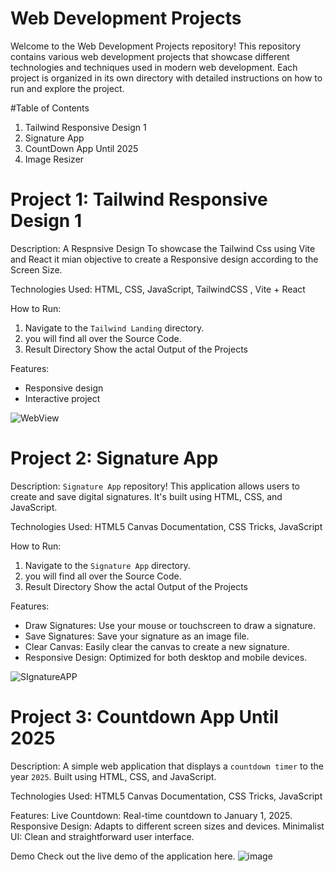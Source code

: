 # Web Development Projects

Welcome to the Web Development Projects repository! This repository contains various web development projects that showcase different technologies and techniques used in modern web development. Each project is organized in its own directory with detailed instructions on how to run and explore the project.

#Table of Contents

1. Tailwind Responsive Design 1
2. Signature App
3. CountDown App Until 2025
4. Image Resizer 



# Project 1: Tailwind Responsive Design 1

Description: A Respnsive Design To showcase the Tailwind Css using Vite and React it mian objective to create a Responsive design according to the Screen Size.

Technologies Used: HTML, CSS, JavaScript, TailwindCSS , Vite + React

How to Run:
1. Navigate to the `Tailwind Landing` directory.
2. you will find all over the Source Code.
3. Result Directory Show the actal Output of the Projects

Features:
- Responsive design
- Interactive project
  
![WebView](https://github.com/Mayurbarve/Web_Repo/assets/136147003/54db20d5-2be7-4b8f-86ab-075cb467aabd)


# Project 2: Signature App

Description: `Signature App` repository! This application allows users to create and save digital signatures. It's built using HTML, CSS, and JavaScript.

Technologies Used: HTML5 Canvas Documentation, CSS Tricks, JavaScript

How to Run:
1. Navigate to the `Signature App` directory.
2. you will find all over the Source Code.
3. Result Directory Show the actal Output of the Projects

Features:
- Draw Signatures: Use your mouse or touchscreen to draw a signature.
- Save Signatures: Save your signature as an image file.
- Clear Canvas: Easily clear the canvas to create a new signature.
- Responsive Design: Optimized for both desktop and mobile devices.

![SIgnatureAPP](https://github.com/Mayurbarve/Web_Repo/assets/136147003/bc12f952-5073-49d6-a3d5-1dcafaf708e8)

# Project 3: Countdown App Until 2025

Description: A simple web application that displays a `countdown timer` to the year `2025`. Built using HTML, CSS, and JavaScript.

Technologies Used: HTML5 Canvas Documentation, CSS Tricks, JavaScript

Features:
Live Countdown: Real-time countdown to January 1, 2025.
Responsive Design: Adapts to different screen sizes and devices.
Minimalist UI: Clean and straightforward user interface.

Demo
Check out the live demo of the application here.
![image](https://github.com/Mayurbarve/Web_Repo/assets/136147003/ea2d903d-cc74-4179-8f20-d0c9a0603e79)

